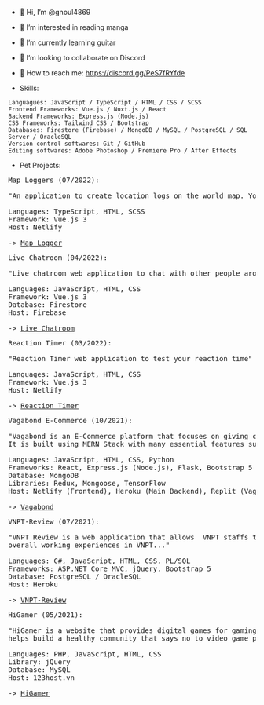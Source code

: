 - 👋 Hi, I’m @gnoul4869
- 👀 I’m interested in reading manga
- 🎸 I’m currently learning guitar
- 💞️ I’m looking to collaborate on Discord
- 🤙 How to reach me: https://discord.gg/PeS7fRYfde

- Skills:
```
Languagues: JavaScript / TypeScript / HTML / CSS / SCSS
Frontend Frameworks: Vue.js / Nuxt.js / React
Backend Frameworks: Express.js (Node.js)
CSS Frameworks: Tailwind CSS / Bootstrap
Databases: Firestore (Firebase) / MongoDB / MySQL / PostgreSQL / SQL Server / OracleSQL
Version control softwares: Git / GitHub
Editing softwares: Adobe Photoshop / Premiere Pro / After Effects
```

- Pet Projects:
<pre>
Map Loggers (07/2022):

"An application to create location logs on the world map. You choose the places, and you write the stories"

Languages: TypeScript, HTML, SCSS
Framework: Vue.js 3
Host: Netlify

-> <a href="https://map-logger-v1.netlify.app/" target="_blank">Map Logger</a>
</pre>

<pre>
Live Chatroom (04/2022):

"Live chatroom web application to chat with other people around the world"

Languages: JavaScript, HTML, CSS
Framework: Vue.js 3
Database: Firestore
Host: Firebase

-> <a href="https://live-chat-room-v2.web.app/" target="_blank">Live Chatroom</a>
</pre>

<pre>
Reaction Timer (03/2022):

"Reaction Timer web application to test your reaction time"

Languages: JavaScript, HTML, CSS
Framework: Vue.js 3
Host: Netlify

-> <a href="https://reaction-timer-v1.netlify.app/" target="_blank">Reaction Timer</a>
</pre>

<pre>
Vagabond E-Commerce (10/2021):

"Vagabond is an E-Commerce platform that focuses on giving customers the best experience when shopping online. 
It is built using MERN Stack with many essential features such as Recommendation-System and AI chatbot..."

Languages: JavaScript, HTML, CSS, Python
Frameworks: React, Express.js (Node.js), Flask, Bootstrap 5
Database: MongoDB
Libraries: Redux, Mongoose, TensorFlow
Host: Netlify (Frontend), Heroku (Main Backend), Replit (Vagabot)

-> <a href="https://vagabond-shop.cf/" target="_blank">Vagabond</a>
</pre>

<pre>
VNPT-Review (07/2021):

"VNPT Review is a web application that allows  VNPT staffs to review their offices in order to improve the 
overall working experiences in VNPT..."

Languages: C#, JavaScript, HTML, CSS, PL/SQL
Frameworks: ASP.NET Core MVC, jQuery, Bootstrap 5
Database: PostgreSQL / OracleSQL
Host: Heroku

-> <a href="https://www.vnpt-review.cf/" target="_blank">VNPT-Review</a>
</pre>

<pre>
HiGamer (05/2021):
 
"HiGamer is a website that provides digital games for gaming fans all around Vietnam. By doing so, HiGamer
helps build a healthy community that says no to video game piracy..."

Languages: PHP, JavaScript, HTML, CSS 
Library: jQuery
Database: MySQL
Host: 123host.vn

-> <a href="https://www.higamer.cf/" target="_blank">HiGamer</a>
</pre>

<!---
gnoul4869/gnoul4869 is a ✨ special ✨ repository because its `README.md` (this file) appears on your GitHub profile.
You can click the Preview link to take a look at your changes.
--->
